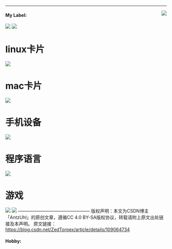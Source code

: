<!-- ### Hi there 👋 -->

<!--
**ALILIYES/ALILIYES** is a ✨ _special_ ✨ repository because its `README.md` (this file) appears on your GitHub profile.

Here are some ideas to get you started:

- 🔭 I’m currently working on ...
- 🌱 I’m currently learning ...
- 👯 I’m looking to collaborate on ...
- 🤔 I’m looking for help with ...
- 💬 Ask me about ...
- 📫 How to reach me: ...
- 😄 Pronouns: ...
- ⚡ Fun fact: ...
-->

<!-- 
# hello,

Hi~ o(*￣▽￣*)ブ

This name means rainbow in the Latin

- Location: China

- Pronouns: he

- Website: [**BLOG**](https://eritque-arcus.tech)

- Support [utf8 everywhere](http://utf8everywhere.org/zh-cn)

- Plan to learn: ML(tensorflow), Rust, Vuejs -->

---

<a href="https://github.com/anuraghazra/github-readme-stats"><img align="right" src="https://github-readme-stats.vercel.app/api?username=ALILIYES"></a>

#### My Label:

![](https://img.shields.io/badge/-C++-darkblue?style=flat-square&logo=C%2B%2B&logoColor=fff)
![](https://img.shields.io/badge/-Python-blue?style=flat-square&logo=Python&logoColor=fff)
# linux卡片
[![](https://img.shields.io/badge/OS-Arch%20Linux-33aadd?style=flat-square&logo=arch-linux&logoColor=ffffff)](https://www.archlinux.org/)
# mac卡片
[![](https://img.shields.io/badge/macOS-Hackintosh-292e33?style=flat-square&logo=apple&logoColor=ffffff)](https://www.tonymacx86.com/)

# 手机设备
[![](https://img.shields.io/badge/Honor-V30-f5010c?style=flat-square&logo=huawei&logoColor=ffffff)](https://www.apple.com/)
 
# 程序语言
[![](https://img.shields.io/badge/-Java-007396?style=flat-square&logo=java&logoColor=ffffff)](https://reactjs.org/)
 
# 游戏
![](https://img.shields.io/badge/-Nintendo%20Switch-e60012?style=flat-square&logo=nintendo%20switch&logoColor=ffffff)
[![](https://img.shields.io/badge/Steam-171a21?style=flat-square&logo=steam&logoColor=ffffff)](https://steamcommunity.com/id/antzuhl)
————————————————
版权声明：本文为CSDN博主「AntzUhl」的原创文章，遵循CC 4.0 BY-SA版权协议，转载请附上原文出处链接及本声明。
原文链接：https://blog.csdn.net/ZedTorpex/article/details/109064734

#### Hobby:

<!--You are the ![Vister num, plz refresh](https://visitor-badge.glitch.me/badge?page_id=Nambers.Nambers.readme) *(since 2021/01/25)* !!-->
<!--[![Top Langs](https://github-readme-stats.vercel.app/api/top-langs/?username=Nambers)](https://github.com/anuraghazra/github-readme-stats)-->


